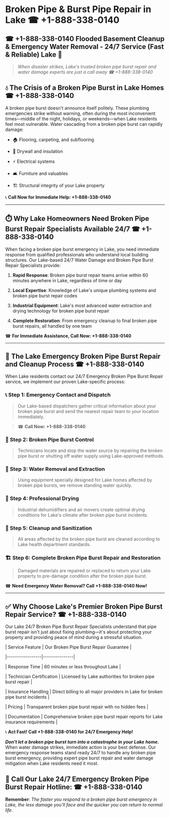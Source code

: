 # Broken Pipe & Burst Pipe Repair in Lake ☎ +1-888-338-0140  
## ☎ +1-888-338-0140 Flooded Basement Cleanup & Emergency Water Removal - 24/7 Service (Fast & Reliable) Lake 🚨  

> *When disaster strikes, Lake's trusted broken pipe burst repair and water damage experts are just a call away ☎ +1-888-338-0140*  

## 💧 The Crisis of a Broken Pipe Burst in Lake Homes ☎ +1-888-338-0140  

A broken pipe burst doesn't announce itself politely. These plumbing emergencies strike without warning, often during the most inconvenient times—middle of the night, holidays, or weekends—when Lake residents feel most vulnerable. Water cascading from a broken pipe burst can rapidly damage:  

* 🏠 Flooring, carpeting, and subflooring  
* 🧱 Drywall and insulation  
* ⚡ Electrical systems  
* 🛋️ Furniture and valuables  
* 🏗️ Structural integrity of your Lake property  

📞 **Call Now for Immediate Help: +1-888-338-0140**  

---  

## ⏱️ Why Lake Homeowners Need Broken Pipe Burst Repair Specialists Available 24/7 ☎ +1-888-338-0140  

When facing a broken pipe burst emergency in Lake, you need immediate response from qualified professionals who understand local building structures. Our Lake-based 24/7 Water Damage and Broken Pipe Burst Repair Specialists provide:  

1. **Rapid Response**: Broken pipe burst repair teams arrive within 60 minutes anywhere in Lake, regardless of time or day  
2. **Local Expertise**: Knowledge of Lake's unique plumbing systems and broken pipe burst repair codes  
3. **Industrial Equipment**: Lake's most advanced water extraction and drying technology for broken pipe burst repair  
4. **Complete Restoration**: From emergency cleanup to final broken pipe burst repairs, all handled by one team  

☎ **For Immediate Assistance, Call Now: +1-888-338-0140**  

---  

## 🔧 The Lake Emergency Broken Pipe Burst Repair and Cleanup Process ☎ +1-888-338-0140  

When Lake residents contact our 24/7 Emergency Broken Pipe Burst Repair service, we implement our proven Lake-specific process:  

### 📞 Step 1: Emergency Contact and Dispatch  
> Our Lake-based dispatchers gather critical information about your broken pipe burst and send the nearest repair team to your location immediately.  
> ☎ **Call Now: +1-888-338-0140**  

### 🚿 Step 2: Broken Pipe Burst Control  
> Technicians locate and stop the water source by repairing the broken pipe burst or shutting off water supply using Lake-approved methods.  

### 🌊 Step 3: Water Removal and Extraction  
> Using equipment specially designed for Lake homes affected by broken pipe bursts, we remove standing water quickly.  

### 💨 Step 4: Professional Drying  
> Industrial dehumidifiers and air movers create optimal drying conditions for Lake's climate after broken pipe burst incidents.  

### 🧼 Step 5: Cleanup and Sanitization  
> All areas affected by the broken pipe burst are cleaned according to Lake health department standards.  

### 🏗️ Step 6: Complete Broken Pipe Burst Repair and Restoration  
> Damaged materials are repaired or replaced to return your Lake property to pre-damage condition after the broken pipe burst.  

☎ **Need Emergency Water Removal? Call +1-888-338-0140 Now!**  

---  

## ✅ Why Choose Lake's Premier Broken Pipe Burst Repair Service? ☎ +1-888-338-0140  

Our Lake 24/7 Broken Pipe Burst Repair Specialists understand that pipe burst repair isn't just about fixing plumbing—it's about protecting your property and providing peace of mind during a stressful situation.  

| Service Feature | Our Broken Pipe Burst Repair Guarantee |  
|-----------------|---------------|  
| Response Time | 60 minutes or less throughout Lake |  
| Technician Certification | Licensed by Lake authorities for broken pipe burst repair |  
| Insurance Handling | Direct billing to all major providers in Lake for broken pipe burst incidents |  
| Pricing | Transparent broken pipe burst repair with no hidden fees |  
| Documentation | Comprehensive broken pipe burst repair reports for Lake insurance requirements |  

📞 **Act Fast! Call +1-888-338-0140 for 24/7 Emergency Help!**  

***Don't let a broken pipe burst turn into a catastrophe in your Lake home.*** When water damage strikes, immediate action is your best defense. Our emergency response teams stand ready 24/7 to handle any broken pipe burst emergency, providing expert pipe burst repair and water damage mitigation when Lake residents need it most.  

## 📱 Call Our Lake 24/7 Emergency Broken Pipe Burst Repair Hotline: ☎ +1-888-338-0140  

**Remember**: *The faster you respond to a broken pipe burst emergency in Lake, the less damage you'll face and the quicker you can return to normal life.*